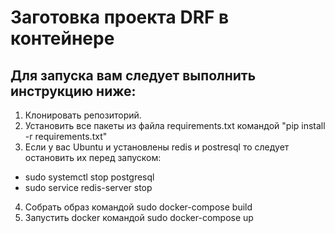 # Заготовка проекта DRF в контейнере
## Для запуска вам следует выполнить инструкцию ниже:
1. Клонировать репозиторий.
2. Установить все пакеты из файла requirements.txt командой "pip install -r requirements.txt"
3. Если у вас Ubuntu и установлены redis и postresql то следует остановить их перед запуском:
- sudo systemctl stop postgresql
- sudo service redis-server stop

4. Собрать образ командой sudo docker-compose build
5. Запустить docker командой sudo docker-compose up


